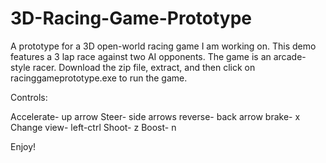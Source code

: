 # 3D-Racing-Game-Prototype
A prototype for a 3D open-world racing game I am working on. This demo features a 3 lap race against two AI opponents. The game is an arcade-style racer.
Download the zip file, extract, and then click on racinggameprototype.exe to run the game.

Controls:

Accelerate- up arrow
Steer- side arrows
reverse- back arrow
brake- x
Change view- left-ctrl
Shoot- z
Boost- n

Enjoy!
